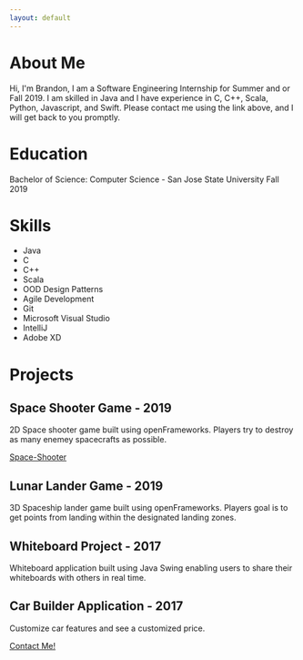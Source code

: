```yaml
---
layout: default
---
```


# About Me

Hi, I'm Brandon, I am a Software Engineering Internship for Summer and or Fall 2019. I am skilled in Java and I have experience in C, C++, Scala, Python, Javascript, and Swift. Please contact me using the link above, and I will get back to you promptly.

# Education

Bachelor of Science: Computer Science - San Jose State University Fall 2019

# Skills

*   Java
*   C
*   C++
*   Scala
*   OOD Design Patterns
*   Agile Development
*   Git
*   Microsoft Visual Studio
*   IntelliJ
*   Adobe XD

# Projects

## Space Shooter Game - 2019

2D Space shooter game built using openFrameworks. Players try to destroy as many enemey spacecrafts as possible.

[Space-Shooter](assets/space-shooter.gif)

## Lunar Lander Game - 2019

3D Spaceship lander game built using openFrameworks. Players goal is to get points from landing within the designated landing zones.

## Whiteboard Project - 2017

Whiteboard application built using Java Swing enabling users to share their whiteboards with others in real time.

## Car Builder Application - 2017

Customize car features and see a customized price.

[Contact Me!](https://goo.gl/forms/a9pudj0Qp75bmENh1 "Contact Me!")
